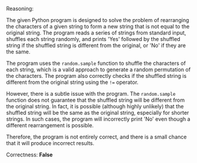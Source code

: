 Reasoning:

The given Python program is designed to solve the problem of rearranging the characters of a given string to form a new string that is not equal to the original string. The program reads a series of strings from standard input, shuffles each string randomly, and prints 'Yes' followed by the shuffled string if the shuffled string is different from the original, or 'No' if they are the same.

The program uses the `random.sample` function to shuffle the characters of each string, which is a valid approach to generate a random permutation of the characters. The program also correctly checks if the shuffled string is different from the original string using the `!=` operator.

However, there is a subtle issue with the program. The `random.sample` function does not guarantee that the shuffled string will be different from the original string. In fact, it is possible (although highly unlikely) that the shuffled string will be the same as the original string, especially for shorter strings. In such cases, the program will incorrectly print 'No' even though a different rearrangement is possible.

Therefore, the program is not entirely correct, and there is a small chance that it will produce incorrect results.

Correctness: **False**